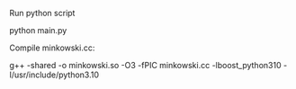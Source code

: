 Run python script

python main.py

Compile minkowski.cc:

g++ -shared -o minkowski.so -O3 -fPIC minkowski.cc -lboost_python310 -I/usr/include/python3.10
